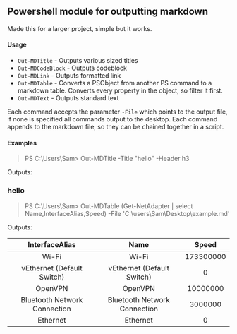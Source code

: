 ## Powershell module for outputting markdown

Made this for a larger project, simple but it works. 

#### Usage
* `Out-MDTitle` - Outputs various sized titles
* `Out-MDCodeBlock` - Outputs codeblock
* `Out-MDLink` - Outputs formatted link
* `Out-MDTable` - Converts a PSObject from another PS command to a markdown table. Converts every property in the object, so filter it first.
* `Out-MDText` - Outputs standard text 

Each command accepts the parameter `-File` which points to the output file, if none is specified all commands output to the desktop. Each command appends to the markdown file, so they can be chained together in a script. 

#### Examples

> PS C:\Users\Sam> Out-MDTitle -Title "hello" -Header h3

Outputs:
### hello

> PS C:\Users\Sam> Out-MDTable (Get-NetAdapter | select Name,InterfaceAlias,Speed) -File 'C:\users\Sam\Desktop\example.md'

Outputs:

|InterfaceAlias|Name|Speed|
|:-:|:-:|:-:|
Wi-Fi|Wi-Fi|173300000|
vEthernet (Default Switch)|vEthernet (Default Switch)|0|
OpenVPN|OpenVPN|10000000|
Bluetooth Network Connection|Bluetooth Network Connection|3000000|
Ethernet|Ethernet|0|
